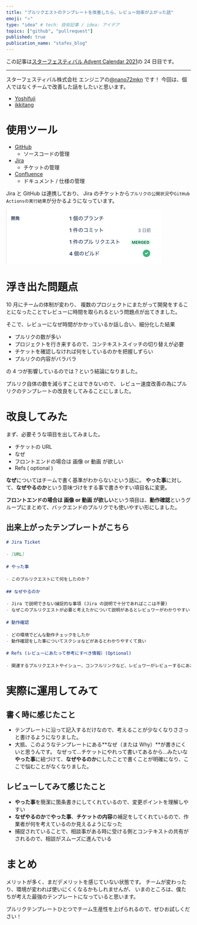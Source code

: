 ```yaml
---
title: "プルリクエストのテンプレートを改善したら、レビュー効率が上がった話"
emoji: "⭐️"
type: "idea" # tech: 技術記事 / idea: アイデア
topics: ["github", "pullrequest"]
published: true
publication_name: "stafes_blog"
---
```


この記事は[スターフェスティバル Advent Calendar 2021](https://qiita.com/advent-calendar/2021/stafes)の 24 日目です。

---

スターフェスティバル株式会社 エンジニアの[@nano72mkn](https://stafes.notion.site/stafes/d0996a00d77d418280982797c7e16001?p=8b0ee9b8d8c34418a243cc9a586702d1) です！
今回は、個人ではなくチームで改善した話をしたいと思います。

- [Yoshifuji](https://twitter.com/zerosant)
- [ikkitang](https://twitter.com/ikkitang)

# 使用ツール

- [GitHub](https://github.co.jp/)
  - ソースコードの管理
- [Jira](https://www.atlassian.com/ja/software/jira)
  - チケットの管理
- [Confluence](https://www.atlassian.com/ja/software/confluence)
  - ドキュメント / 仕様の管理

Jira と GitHub は連携しており、
Jira のチケットから`プルリクの公開状況`や`GitHub Actionsの実行結果`が分かるようになっています。

![JiraとGitHubが連携されている様子](/images/d235146a37e0d5/github-for-jira.png)

# 浮き出た問題点

10 月にチームの体制が変わり、
複数のプロジェクトにまたがって開発をすることになったことでレビューに時間を取られるという問題点が出てきました。

そこで、レビューになぜ時間がかかっているか話し合い、細分化した結果

- プルリクの数が多い
- プロジェクトを行き来するので、コンテキストスイッチの切り替えが必要
- チケットを確認しなければ何をしているのかを把握しずらい
- プルリクの内容がバラバラ

の 4 つが影響しているのでは？という結論になりました。

プルリク自体の数を減らすことはできないので、
レビュー速度改善の為にプルリクのテンプレートの改良をしてみることにしました。

# 改良してみた

まず、必要そうな項目を出してみました。

- チケットの URL
- なぜ
- フロントエンドの場合は 画像 or 動画 が欲しい
- Refs ( optional )

**なぜ**についてはチームで書く基準がわからないという話に。
**やった事**に対して、**なぜやるのか**という意味づけをする事で書きやすい項目名に変更。

**フロントエンドの場合は 画像 or 動画 が欲しい**という項目は、**動作確認**というグループにまとめて、バックエンドのプルリクでも使いやすい形にしました。

## 出来上がったテンプレートがこちら

```markdown
# Jira Ticket

- [URL]

# やった事

- このプルリクエストにて何をしたのか？

## なぜやるのか

- Jira で説明できない捕捉的な事項 (Jira の説明で十分であればここは不要)
- なぜこのプルリクエストが必要と考えたかについて説明があるとレビュワーがわかりやすい

# 動作確認

- どの環境でどんな動作チェックをしたか
- 動作確認をした事についてスクショなどがあるとわかりやすくて良い

# Refs (レビューにあたって参考にすべき情報）(Optional)

- 関連するプルリクエストやイシュー、コンフルリンクなど、レビュワーがレビューするにあたっての補足情報
```

# 実際に運用してみて

## 書く時に感じたこと

- テンプレートに沿って記入するだけなので、考えることが少なくなりささっと書けるようになりました。
- 大抵、このようなテンプレートにある**なぜ（または Why）**が書きにくいと思うんです。
  なぜって...チケットにやれって書いてあるから...みたいな
  **やった事**に紐づけて、**なぜやるのか**にしたことで書くことが明確になり、ここで悩むことがなくなりました。

## レビューしてみて感じたこと

- **やった事**を簡潔に箇条書きにしてくれているので、変更ポイントを理解しやすい
- **なぜやるのか**で**やった事**、**チケットの内容**の補足をしてくれているので、作業者が何を考えているのか見えるようになった
- 捕捉されていることで、相談事がある時に受ける側とコンテキストの共有がされるので、相談がスムーズに進んでいる

# まとめ

メリットが多く、まだデメリットを感じていない状態です。
チームが変わったり、環境が変われば使いにくくなるかもしれませんが、
いまのところは、僕たちが考えた最強のテンプレートになっていると思います。

プルリクテンプレートひとつでチーム生産性を上げられるので、ぜひお試しください！
